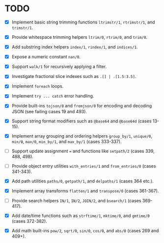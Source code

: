 # TODO

- [x] Implement basic string trimming functions `ltrimstr/1`, `rtrimstr/1`, and `trimstr/1`.
- [x] Provide whitespace trimming helpers `ltrim/0`, `rtrim/0`, and `trim/0`.
- [x] Add substring index helpers `index/1`, `rindex/1`, and `indices/1`.
- [x] Expose a numeric constant `nan/0`.
- [x] Support `walk/1` for recursively applying a filter.
- [x] Investigate fractional slice indexes such as `.[] | .[1.5:3.5]`.
- [x] Implement `foreach` loops.
- [x] Implement `try ... catch` error handling.

- [x] Provide built-ins `tojson/0` and `fromjson/0` for encoding and decoding JSON (see failing cases 19 and 493).
- [x] Support string format modifiers such as `@base64` and `@base64d` (cases 13-15).
- [x] Implement array grouping and ordering helpers `group_by/1`, `unique/0`, `min/0`, `max/0`, `min_by/1`, and `max_by/1` (cases 333-337).
- [ ] Support update assignment `=` and functions like `setpath/2` (cases 339, 488, 498).
- [ ] Provide object entry utilities `with_entries/1` and `from_entries/0` (cases 341-343).
- [x] Add path utilities `paths/0`, `getpath/1`, and `delpaths/1` (cases 364 etc.).
- [x] Implement array transforms `flatten/1` and `transpose/0` (cases 361-367).
- [ ] Provide search helpers `IN/1`, `IN/2`, `JOIN/2`, and `bsearch/1` (cases 369-417).
- [x] Add date/time functions such as `strftime/1`, `mktime/0`, and `gmtime/0` (cases 372-382).
- [x] Add math built-ins `pow/2`, `sqrt/0`, `sin/0`, `cos/0`, and `abs/0` (cases 269 and 409+).
